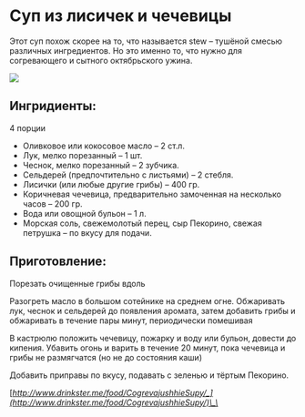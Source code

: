 # Суп из лисичек и чечевицы

Этот суп похож скорее на то, что называется stew – тушёной смесью различных ингредиентов. Но это именно то, что нужно для согревающего и сытного октябрьского ужина.

![](https://s-media-cache-ak0.pinimg.com/564x/42/a1/9a/42a19a6d7cd2aa4994a161dd3573e231.jpg)

## Ингридиенты:

4 порции

* Оливковое или кокосовое масло – 2 ст.л.
* Лук, мелко порезанный – 1 шт.
* Чеснок, мелко порезанный – 2 зубчика.
* Сельдерей \(предпочтительно с листьями\) – 2 стебля.
* Лисички \(или любые другие грибы\) – 400 гр.
* Коричневая чечевица, предварительно замоченная на несколько часов – 200 гр.
* Вода или овощной бульон – 1 л.
* Морская соль, свежемолотый перец, сыр Пекорино, свежая петрушка – по вкусу для подачи.

## Приготовление:

Порезать очищенные грибы вдоль

Разогреть масло в большом сотейнике на среднем огне. Обжаривать лук, чеснок и сельдерей до появления аромата, затем добавить грибы и обжаривать в течение пары минут, периодически помешивая

В кастрюлю положить чечевицу, пожарку и воду или бульон, довести до кипения. Убавить огонь и варить в течение 20 минут, пока чечевица и грибы не размягчатся \(но не до состояния каши\)

Добавить приправы по вкусу, подавать с зеленью и тёртым Пекорино.

[_http://www.drinkster.me/food/CogrevajushhieSupy/_](http://www.drinkster.me/food/CogrevajushhieSupy/)\_\_

